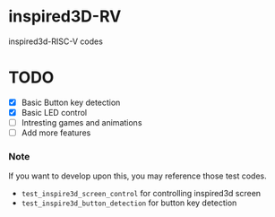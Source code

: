 # inspired3D-RV
inspired3d-RISC-V codes



# TODO
- [x] Basic Button key detection 
- [x] Basic LED control
- [ ] Intresting games and animations
- [ ] Add more features

### Note
If you want to develop upon this, you may reference those test codes.
- `test_inspire3d_screen_control` for controlling inspired3d screen
- `test_inspire3d_button_detection` for button key detection